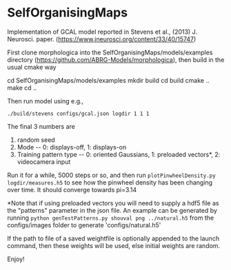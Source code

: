 # SelfOrganisingMaps

Implementation of GCAL model reported in Stevens et al., (2013) J. Neurosci. paper. (https://www.jneurosci.org/content/33/40/15747)

First clone morphologica into the SelfOrganisingMaps/models/examples directory (https://github.com/ABRG-Models/morphologica), then build in the usual cmake way

cd SelfOrganisingMaps/models/examples
mkdir build
cd build
cmake ..
make
cd ..

Then run model using e.g., 

```
./build/stevens configs/gcal.json logdir 1 1 1
```

The final 3 numbers are
1. random seed
2. Mode -- 0: displays-off, 1: displays-on
3. Training pattern type -- 0: oriented Gaussians, 1: preloaded vectors*, 2: videocamera input

Run it for a while, 5000 steps or so, and then run ```plotPinwheelDensity.py logdir/measures.h5``` to see how the pinwheel density has been changing over time. It should converge towards pi=3.14

*Note that if using preloaded vectors you will need to supply a hdf5 file as the "patterns" parameter in the json file. An example can be generated by running ```python genTestPatterns.py shouval png ../natural.h5``` from the configs/images folder to generate 'configs/natural.h5'

If the path to file of a saved weightfile is optionally appended to the launch command, then these weights will be used, else initial weights are random.

Enjoy!
